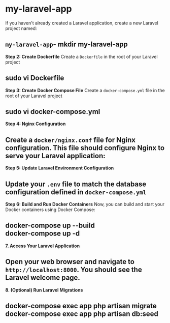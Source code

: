 # my-laravel-app
If you haven't already created a Laravel application, create a new Laravel project named:

`my-laravel-app`- mkdir my-laravel-app
--------------------------------------------------
**Step 2: Create Dockerfile**
Create a `Dockerfile` in the root of your Laravel project

sudo vi Dockerfile
--------------------------------------------------
**Step 3: Create Docker Compose File**
Create a `docker-compose.yml` file in the root of your Laravel project 

sudo vi docker-compose.yml
---------------------------------------------------
**Step 4: Nginx Configuration**

Create a `docker/nginx.conf` file for Nginx configuration. This file should configure Nginx to serve your Laravel application:
---------------------------------------------------
**Step 5: Update Laravel Environment Configuration**

Update your `.env` file to match the database configuration defined in `docker-compose.yml`
----------------------------------------------------
**Step 6: Build and Run Docker Containers**
Now, you can build and start your Docker containers using Docker Compose:


docker-compose up --build      
docker-compose up -d
----------------------------------------------------
**7. Access Your Laravel Application**

Open your web browser and navigate to `http://localhost:8000`. You should see the Laravel welcome page.
----------------------------------------------------
**8. (Optional) Run Laravel Migrations**

docker-compose exec app php artisan migrate       
docker-compose exec app php artisan db:seed 
-----------------------------------------------------
